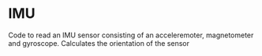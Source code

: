 # IMU

Code to read an IMU sensor consisting of an acceleremoter, magnetometer and gyroscope.
Calculates the orientation of the sensor
